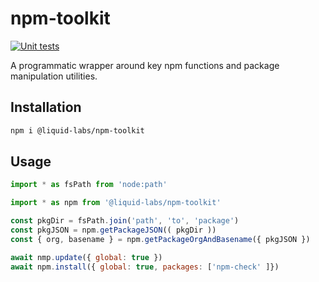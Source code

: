 # npm-toolkit
[![Unit tests](https://github.com/liquid-labs/npm-toolkit/actions/workflows/unit-tests-node.yaml/badge.svg)](https://github.com/liquid-labs/npm-toolkit/actions/workflows/unit-tests-node.yaml)

A programmatic wrapper around key npm functions and package manipulation utilities.

## Installation

```bash
npm i @liquid-labs/npm-toolkit
```

## Usage

```javascript
import * as fsPath from 'node:path'

import * as npm from '@liquid-labs/npm-toolkit'

const pkgDir = fsPath.join('path', 'to', 'package')
const pkgJSON = npm.getPackageJSON(( pkgDir ))
const { org, basename } = npm.getPackageOrgAndBasename({ pkgJSON })

await nmp.update({ global: true })
await npm.install({ global: true, packages: ['npm-check' ]})
```
